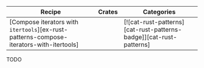 | Recipe | Crates | Categories |
|--------|--------|------------|
| [Compose iterators with `itertools`][ex-rust-patterns-compose-iterators-with-itertools] |  | [![cat-rust-patterns][cat-rust-patterns-badge]][cat-rust-patterns] |

<div class="hidden">
TODO
</div>
